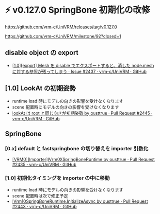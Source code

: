 # ⚡ v0.127.0 SpringBone 初期化の改修

https://github.com/vrm-c/UniVRM/releases/tag/v0.127.0

https://github.com/vrm-c/UniVRM/milestone/92?closed=1

## disable object の export

- [\[1.0\]\[export\] Mesh を disable でエクスポートすると、消した node.mesh に対する参照が残ってしまう · Issue #2437 · vrm-c/UniVRM · GitHub](https://github.com/vrm-c/UniVRM/issues/2437)

## [1.0] LookAt の初期姿勢

- runtime load 時にモデルの向きの影響を受けなくなります
- scene 配置時にモデルの向きの影響を受けなくなります
- [lookAt は root と同じ向きが初期姿勢 by ousttrue · Pull Request #2445 · vrm-c/UniVRM · GitHub](https://github.com/vrm-c/UniVRM/pull/2445)

## SpringBone

### [0.x] default と fastspringbone の切り替えを importer 引数化

- [\[VRM0\]\[Importer\]IVrm0XSpringBoneRuntime by ousttrue · Pull Request #2435 · vrm-c/UniVRM · GitHub](https://github.com/vrm-c/UniVRM/pull/2435)

### [1.0] 初期化タイミングを importer の中に移動

- runtime load 時にモデルの向きの影響を受けなくなります
- scene 配置時は次で修正予定
- [IVrm10SpringBoneRuntime.InitializeAsync by ousttrue · Pull Request #2443 · vrm-c/UniVRM · GitHub](https://github.com/vrm-c/UniVRM/pull/2443)
